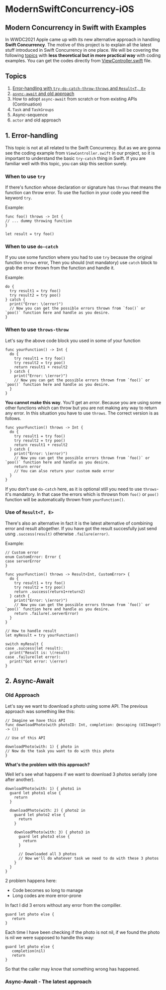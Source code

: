 # ModernSwiftConcurrency-iOS

## Modern Concurrency in Swift with Examples

In WWDC2021 Apple came up with its new alternative approach in handling **Swift Concurrency**. The motive of this project is to explain all the latest stuff introduced in Swift Concurrency in one place. We will be covering the following [topics](#topics) with **less theoretical but in more practical way** with coding examples. You can get the codes directly from [ViewController.swift](https://github.com/MahiAlJawad/ModernSwiftConcurrency-iOS/blob/main/ModernSwiftConcurrency-iOS/ViewController.swift) file.

## Topics
1. [Error-handling with `try-do-catch-throw-throws` and `Result<T, E>`](#1-error-handling)
2. [`async-await` and old approach](#2-async-await)
3. How to adopt `async-await` from scratch or from existing APIs (Continuation)
4. `Task` and `TaskGroups`
5. Async-sequence
6. `actor` and old approach

## 1. Error-handling

This topic is not at all related to the Swift Concurrency. But as we are gonna see the coding example from `ViewController.swift` in our project, so it is important to understand the basic `try-catch` thing in Swift. If you are familiar well with this topic, you can skip this section surely.

### When to use `try`
If there's function whose declaration or signature has `throws` that means the function can throw error. To use the fuction in your code you need the keyword `try`.

Example:

```
func foo() throws -> Int {
// ... dummy throwing function
}

let result = try foo()
```

### When to use `do-catch`
If you use some function where you had to use `try` because the original function `throws` error, Then you should (not mandatory) use `catch` block to grab the error thrown from the function and handle it.

Example:

```
do {
  try result1 = try foo()
  try result2 = try poo()
} catch {
  print("Error: \(error)")
  // Now you can get the possible errors thrown from `foo()` or `poo()` function here and handle as you desire. 
}
```

### When to use `throws-throw`
Let's say the above code block you used in some of your function

```
func yourFunction() -> Int {
  do {
    try result1 = try foo()
    try result2 = try poo()
    return result1 + result2
  } catch {
    print("Error: \(error)")
    // Now you can get the possible errors thrown from `foo()` or `poo()` function here and handle as you desire. 
  }
}
```

**You cannot make this way**. You'll get an *error*. Because you are using some other functions which can throw but you are not making any way to return any error. In this situation you have to use `throws`. The correct version is as follows.


```
func yourFunction() throws -> Int {
  do {
    try result1 = try foo()
    try result2 = try poo()
    return result1 + result2
  } catch {
    print("Error: \(error)")
    // Now you can get the possible errors thrown from `foo()` or `poo()` function here and handle as you desire. 
    return error 
    // You can also return your custom made error
  }
}
```
If you don't use `do-catch` here, as it is optional still you need to use `throws`- it's mandatory. In that case the errors which is throwsn from `foo()` or `poo()` function will be automatically thrown from `yourFunction()`.

### Use of `Result<T, E>`
There's also an alternative in fact it is the latest alternative of combining error and result altogether. If you have got the result succesfully just send usng `.success(result)` otherwise `.failure(error)`. 

Example:

```
// Custom error
enum CustomError: Error {
case serverError
}

func yourFunction() throws -> Result<Int, CustomError> {
  do {
    try result1 = try foo()
    try result2 = try poo()
    return .success(return1+return2)
  } catch {
    print("Error: \(error)")
    // Now you can get the possible errors thrown from `foo()` or `poo()` function here and handle as you desire. 
    return .failure(.serverError) 
  }
}
```

```
// How to handle result
let myResult = try yourFunction()

switch myResult {
case .success(let result):
  print("Result is: \(result)
case .failure(let error):
  print("Got error: \(error)
}
```

## 2. Async-Await

### Old Approach
Let's say we want to download a photo using some API. The previous approach was something like this:

```
// Imagine we have this API
func downloadPhoto(with photoID: Int, completion: @escaping (UIImage?) -> ())

// Use of this API

downloadPhoto(with: 1) { photo in
// Now do the task you want to do with this photo
}
```

**What's the problem with this approach?**

Well let's see what happens if we want to download 3 photos serially (one after another).

```
downloadPhoto(with: 1) { photo1 in
  guard let photo1 else {
    return
  }
  
  downloadPhoto(with: 2) { photo2 in
    guard let photo2 else {
      return
    }
    
    downloadPhoto(with: 3) { photo3 in
      guard let photo3 else { 
        return
      }
      
      // Downloaded all 3 photos
      // Now we'll do whatever task we need to do with these 3 photos
    }
  }
}

```

2 problem happens here:

* Code becomes so long to manage
* Long codes are more error-prone

In fact I did 3 errors without any error from the compiller. 

```
guard let photo else { 
   return
}
```

Each time I have been checking if the photo is not nil, if we found the photo is nil we were supposed to handle this way:

```
guard let photo else { 
   completion(nil)
   return
}
```

So that the caller may know that something wrong has happened.

### Async-Await - The latest approach
